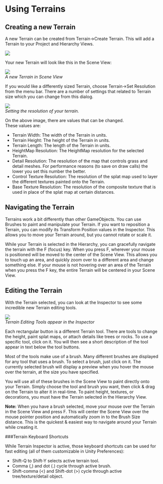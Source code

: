 Using Terrains
==============


Creating a new Terrain
----------------------


A new <span class=keyword>Terrain</span> can be created from <span class=menu>Terrain->Create Terrain</span>.  This will add a Terrain to your <span class=keyword>Project</span> and <span class=keyword>Hierarchy Views</span>.

![](http://docwiki.hq.unity3d.com/uploads/Main/CreateTerrainMenu.png)  

Your new Terrain will look like this in the <span class=keyword>Scene View</span>:

![](http://docwiki.hq.unity3d.com/uploads/Main/NewTerrain_SceneView.png)  
_A new Terrain in Scene View_

If you would like a differently sized Terrain, choose <span class=menu>Terrain->Set Resolution</span> from the menu bar.  There are a number of settings that related to Terrain size which you can change from this dialog.  
  
![](http://docwiki.hq.unity3d.com/uploads/Main/TerrainResolutionDialog.png)  
_Setting the resolution of your terrain._  
  
On the above image, there are values that can be changed.  
These values are:
* Terrain Width: The width of the Terrain in units.
* Terrain Height: The height of the Terrain in units.
* Terrain Length: The length of the Terrain in units.
* HeightMap Resolution: The HeightMap resolution for the selected Terrain.
* Detail Resolution: The resolution of the map that controls grass and detail meshes. For performance reasons (to save on draw calls) the lower you set this number the better.
* Control Texture Resolution: The resolution of the splat map used to layer the different textures painted onto the Terrain.
* Base Texture Resolution: The resolution of the composite texture that is used in place of the splat map at certain distances.

Navigating the Terrain
----------------------


Terrains work a bit differently than other GameObjects. You can use <span class=keyword>Brushes</span> to paint and manipulate your Terrain.  If you want to reposition a Terrain, you can modify its <span class=component>Transform Position</span> values in the <span class=keyword>Inspector</span>.  This allows you to move your Terrain around, but you cannot rotate or scale it.

While your Terrain is selected in the Hierarchy, you can gracefully navigate the terrain with the F (focus) key.  When you press F, wherever your mouse is positioned will be moved to the center of the Scene View.  This allows you to touch up an area, and quickly zoom over to a different area and change something else.  If your mouse is not hovering over an area of the Terrain when you press the F key, the entire Terrain will be centered in your Scene View.

Editing the Terrain
-------------------


With the Terrain selected, you can look at the <span class=keyword>Inspector</span> to see some incredible new Terrain editing tools.

![](http://docwiki.hq.unity3d.com/uploads/Main/TerrainEditingTools.png)  
_Terrain Editing Tools appear in the Inspector_

Each rectangular button is a different Terrain tool.  There are tools to change the height, paint splat maps, or attach details like trees or rocks.  To use a specific tool, click on it. You will then see a short description of the tool appear in text below the tool buttons.

Most of the tools make use of a brush.  Many different brushes are displayed for any tool that uses a brush.  To select a brush, just click on it. The currently selected brush will display a preview when you hover the mouse over the terrain, at the size you have specified.

You will use all of these brushes in the <span class=keyword>Scene View</span> to paint directly onto your Terrain.  Simply choose the tool and brush you want, then click & drag on the Terrain to alter it in real-time.  To paint height, textures, or decorations, you must have the Terrain selected in the <span class=keyword>Hierarchy View</span>.

__Note:__ When you have a brush selected, move your mouse over the Terrain in the Scene View and press <span class=menu>F</span>.  This will center the Scene View over the mouse pointer position and automatically zoom in to the <span class=component>Brush Size</span> distance.  This is the quickest & easiest way to navigate around your Terrain while creating it.

###Terrain Keyboard Shortcuts

While Terrain Inspector is active, those keyboard shortcuts can be used for fast editing (all of them customizable in Unity Preferences):
* Shift-Q to Shift-Y selects active terrain tool.
* Comma (,) and dot (.) cycle through active brush.
* Shift-comma (<) and Shift-dot (>) cycle through active tree/texture/detail object.

